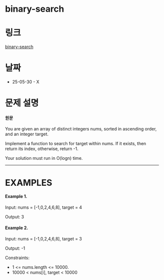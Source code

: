 # binary-search

# 링크

[binary-search](https://neetcode.io/problems/binary-search)

# 날짜

- 25-05-30 - X

# 문제 설명

#### 원문

You are given an array of distinct integers nums, sorted in ascending order, and an integer target.

Implement a function to search for target within nums. If it exists, then return its index, otherwise, return -1.

Your solution must run in O(logn) time.

---

# EXAMPLES

#### Example 1.

Input: nums = [-1,0,2,4,6,8], target = 4

Output: 3

#### Example 2.

Input: nums = [-1,0,2,4,6,8], target = 3

Output: -1

Constraints:

- 1 <= nums.length <= 10000.
- 10000 < nums[i], target < 10000

